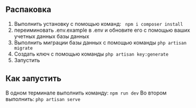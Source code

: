 
## Распаковка
1. Выполнить установку с помощью команд:
    <code>
    npm i
    composer install
    </code>
2. переиминовать .env.example в .env и обновите его с помощью ваших учетных данных базы данных
3. Выполнить миграции базы данных с помощью команды
    <code>php artisan migrate</code>
4. Создать ключ с помощью команды
    <code>php artisan key:generate </code>
5. Запустить

## Как запустить
В одном терминале выполнить команду:
<code>npm run dev</code>
Во втором выполнить:
<code>php artisan serve</code>